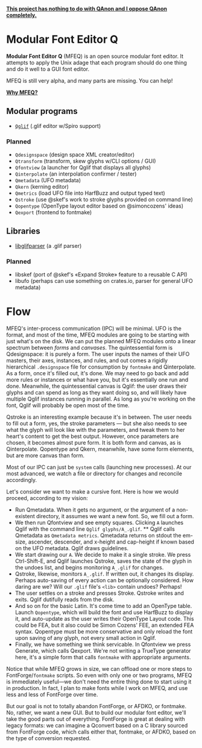 [**This project has nothing to do with QAnon and I oppose QAnon completely.**](https://github.com/mfeq/mfeq/blob/master/doc/QAnon.md)

# Modular Font Editor Q

**Modular Font Editor Q** (MFEQ) is an open source modular font editor. It attempts to apply the Unix adage that each program should do one thing and do it well to a GUI font editor.

MFEQ is still very alpha, and many parts are missing. You can help!

**[Why MFEQ?](https://github.com/mfeq/mfeq/blob/master/doc/Why.md)**

## Modular programs

* [`Qglif`](https://github.com/mfeq/Qglif) (.glif editor w/Spiro support)

### Planned

* `Qdesignspace` (design space XML creator/editor)
* `Qtransform` (transform, skew glyphs w/CLI options / GUI)
* `Qfontview` (a launcher for Qglif that displays all glyphs)
* `Qinterpolate` (an interpolation confirmer / tester)
* `Qmetadata` (UFO metadata)
* `Qkern` (kerning editor)
* `Qmetrics` (load UFO file into HarfBuzz and output typed text)
* `Qstroke` (use @skef's work to stroke glyphs provided on command line)
* `Qopentype` (OpenType layout editor based on @simoncozens' ideas)
* `Qexport` (frontend to fontmake)

## Libraries

* [libglifparser](https://github.com/mfeq/glifparser) (a .glif parser)

### Planned

* libskef (port of @skef's &laquo;Expand Stroke&raquo; feature to a reusable C API)
* libufo (perhaps can use something on crates.io, parser for general UFO metadata)

# Flow

MFEQ's inter-process communication (IPC) will be minimal. UFO is the format, and most of the time, MFEQ modules are going to be starting with just what's on the disk. We can put the planned MFEQ modules onto a linear spectrum between _forms_ and _canvases_. The quintessential form is Qdesignspace: it is purely a form. The user inputs the names of their UFO masters, their axes, instances, and rules, and out comes a rigidly hierarchical `.designspace` file for consumption by `fontmake` and Qinterpolate. As a form, once it's filled out, it's done. We may need to go back and add more rules or instances or what have you, but it's essentially one run and done. Meanwhile, the quintessential canvas is Qglif: the user draws their glyphs and can spend as long as they want doing so, and will likely have multiple Qglif instances running in parallel. As long as you're working on the font, Qglif will probably be open most of the time.

Qstroke is an interesting example because it's in between. The user needs to fill out a form, yes, the stroke parameters &mdash; but she also needs to see what the glyph will look like with the parameters, and tweak them to her heart's content to get the best output. However, once parameters are chosen, it becomes almost pure form. It is both form and canvas, as is Qinterpolate. Qopentype and Qkern, meanwhile, have some form elements, but are more canvas than form.

Most of our IPC can just be `system` calls (launching new processes). At our most advanced, we watch a file or directory for changes and reconcile accordingly.

Let's consider we want to make a cursive font. Here is how we would proceed, according to my vision:

* Run Qmetadata. When it gets no argument, or the argument of a non-existent directory, it assumes we want a new font. So, we fill out a form.
* We then run Qfontview and see empty squares. Clicking `A` launches Qglif with the command line `Qglif glyphs/A_.glif`.
** Qglif calls Qmetadata as `Qmetadata metrics`. Qmetadata returns on stdout the em-size, ascender, descender, and x-height and cap-height if known based on the UFO metadata. Qglif draws guidelines.
* We start drawing our `A`. We decide to make it a single stroke. We press Ctrl-Shift-E, and Qglif launches Qstroke, saves the state of the glyph in the undoes list, and begins monitoring `A_.glif` for changes.
* Qstroke, likewise, monitors `A_.glif`. If written out, it changes its display. Perhaps auto-saving of every action can be optionally considered. How daring are we? Will our `.glif` file's `<lib>` contain undoes? Perhaps!
* The user settles on a stroke and presses Stroke. Qstroke writes and exits. Qglif dutifully reads from the disk.
* And so on for the basic Latin. It's come time to add an OpenType table. Launch `Qopentype`, which will build the font and use HarfBuzz to display it, and auto-update as the user writes their OpenType Layout code. This could be FEA, but it also could be Simon Cozens' FEE, an extended FEA syntax. Qopentype must be more conservative and only reload the font upon saving of any glyph, not every small action in Qglif.
* Finally, we have something we think servicable. In Qfontview we press Generate, which calls Qexport. We're not writing a TrueType generator here, it's a simple form that calls `fontmake` with appropriate arguments.

Notice that while MFEQ grows in size, we can offload one or more steps to FontForge/`fontmake` scripts. So even with only one or two programs, MFEQ is immediately useful&mdash;we don't need the entire thing done to start using it in production. In fact, I plan to make fonts while I work on MFEQ, and use less and less of FontForge over time.

But our goal is not to totally abandon FontForge, or AFDKO, or fontmake. No, rather, we want a new GUI. But to build our modular font editor, we'll take the good parts out of everything. FontForge is great at dealing with legacy formats: we can imagine a Qconvert based on a C library sourced from FontForge code, which calls either that, fontmake, or AFDKO, based on the type of conversion requested.
